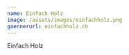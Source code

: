```yaml
---
name: Einfach Holz
image: /assets/images/einfachholz.png
goennerurl: einfachholz.ch
---
```


Einfach Holz